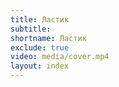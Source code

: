 ```yaml
---
title: Ластик
subtitle:
shortname: Ластик
exclude: true
video: media/cover.mp4
layout: index
---
```

